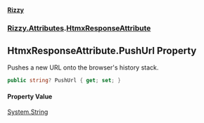 #### [Rizzy](index 'index')
### [Rizzy.Attributes](Rizzy.Attributes 'Rizzy.Attributes').[HtmxResponseAttribute](Rizzy.Attributes.HtmxResponseAttribute 'Rizzy.Attributes.HtmxResponseAttribute')

## HtmxResponseAttribute.PushUrl Property

Pushes a new URL onto the browser's history stack.

```csharp
public string? PushUrl { get; set; }
```

#### Property Value
[System.String](https://docs.microsoft.com/en-us/dotnet/api/System.String 'System.String')